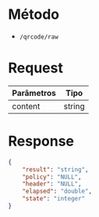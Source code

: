 # Método

- `/qrcode/raw`

# Request

| Parâmetros | Tipo |
| ------ | ------ |
| content | string |

# Response

```json
{
    "result": "string",
    "policy": "NULL",
    "header": "NULL",
    "elapsed": "double",
    "state": "integer"
}
```


